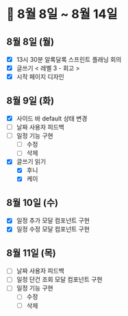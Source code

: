 # 🐯 8월 8일 ~ 8월 14일

## 8월 8일 (월)

- [x] 13시 30분 알록달록 스프린트 플래닝 회의
- [x] 글쓰기 < 레벨 3 - 회고 >
- [x] 시작 페이지 디자인

## 8월 9일 (화)

- [x] 사이드 바 default 상태 변경
- [ ] 날짜 사용자 피드백
- [ ] 일정 기능 구현
  - [ ] 수정
  - [ ] 삭제
- [x] 글쓰기 읽기
  - [x] 후니
  - [x] 케이

## 8월 10일 (수)

- [x] 일정 추가 모달 컴포넌트 구현
- [x] 일정 수정 모달 컴포넌트 구현

## 8월 11일 (목)

- [ ] 날짜 사용자 피드백
- [ ] 일정 단건 조회 모달 컴포넌트 구현
- [ ] 일정 기능 구현
  - [ ] 수정
  - [ ] 삭제
